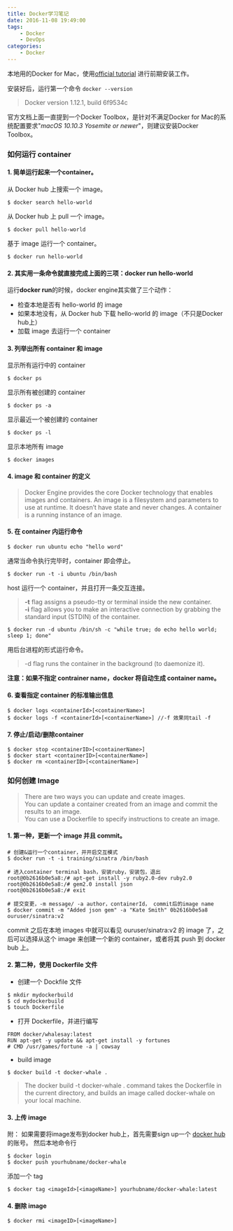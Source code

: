 ```yaml
---
title: Docker学习笔记
date: 2016-11-08 19:49:00  
tags: 
    - Docker
    - DevOps
categories: 
    - Docker  
---
```



本地用的Docker for Mac，使用[official tutorial](https://docs.docker.com/docker-for-mac/) 进行前期安装工作。

安装好后，运行第一个命令 `docker --version`
> Docker version 1.12.1, build 6f9534c 

官方文档上面一直提到一个Docker Toolbox，是针对不满足Docker for Mac的系统配置要求"_macOS 10.10.3 Yosemite or newer_"，则建议安装Docker Toolbox。

### 如何运行 container
#### 1. 简单运行起来一个container。  
从 Docker hub 上搜索一个 image。
```
$ docker search hello-world
```

从 Docker hub 上 pull 一个 image。
```
$ docker pull hello-world
```

基于 image 运行一个 container。
```
$ docker run hello-world
```

#### 2. 其实用一条命令就直接完成上面的三项：**docker run hello-world**  
运行**docker run**的时候，docker engine其实做了三个动作： 
 - 检查本地是否有 hello-world 的 image
 - 如果本地没有，从 Docker hub 下载 hello-world 的 image（不只是Docker hub上）
 - 加载 image 去运行一个 container

#### 3. 列举出所有 container 和 image  
显示所有运行中的 container
```
$ docker ps
```

显示所有被创建的 container
```
$ docker ps -a
```

显示最近一个被创建的 container
```
$ docker ps -l
```

显示本地所有 image
```
$ docker images
```

#### 4. image 和 container 的定义
>Docker Engine provides the core Docker technology that enables images and containers. 
An image is a filesystem and parameters to use at runtime. It doesn’t have state and never changes. A container is a running instance of an image.

#### 5. 在 container 内运行命令
```
$ docker run ubuntu echo "hello word"
```
通常当命令执行完毕时，container 即会停止。

```
$ docker run -t -i ubuntu /bin/bash
```
host 运行一个 container，并且打开一条交互连接。
> **-t** flag assigns a pseudo-tty or terminal inside the new container.  
**-i** flag allows you to make an interactive connection by grabbing the standard input (STDIN) of the container.  

```
$ docker run -d ubuntu /bin/sh -c "while true; do echo hello world; sleep 1; done"
```
用后台进程的形式运行命令。
>-d flag runs the container in the background (to daemonize it).  

__注意：如果不指定 contrainer name，docker 将自动生成 container name。__

#### 6. 查看指定 container 的标准输出信息
```
$ docker logs <containerId>[<containerName>]
$ docker logs -f <containerId>[<containerName>] //-f 效果同tail -f
```

#### 7. 停止/启动/删除container  
```
$ docker stop <containerID>[<containerName>]
$ docker start <containerID>[<containerName>]
$ docker rm <containerID>[<containerName>]
```

### 如何创建 Image
> There are two ways you can update and create images.  
You can update a container created from an image and commit the results to an image.  
You can use a Dockerfile to specify instructions to create an image.  

#### 1. 第一种，更新一个 image 并且 commit。
```
# 创建&运行一个container，并开启交互模式
$ docker run -t -i training/sinatra /bin/bash

# 进入container terminal bash，安装ruby，安装包，退出
root@0b2616b0e5a8:/# apt-get install -y ruby2.0-dev ruby2.0
root@0b2616b0e5a8:/# gem2.0 install json
root@0b2616b0e5a8:/# exit

# 提交变更，-m message/ -a author，containerId， commit后的image name
$ docker commit -m "Added json gem" -a "Kate Smith" 0b2616b0e5a8 ouruser/sinatra:v2
```
commit 之后在本地 images 中就可以看见 ouruser/sinatra:v2 的 image 了，之后可以选择从这个 image 来创建一个新的 container，或者将其 push 到 docker bub 上。

#### 2. 第二种，使用 Dockerfile 文件
- 创建一个 Dockfile 文件
```
$ mkdir mydockerbuild
$ cd mydockerbuild
$ touch Dockerfile
```

- 打开 Dockerfile，并进行编写
~~~
FROM docker/whalesay:latest  
RUN apt-get -y update && apt-get install -y fortunes
# CMD /usr/games/fortune -a | cowsay
~~~

- build image
```
$ docker build -t docker-whale .
```
>The docker build -t docker-whale . command takes the Dockerfile in the current directory, and builds an image called docker-whale on your local machine.

#### 3. 上传 image
附： 如果需要将image发布到docker hub上，首先需要sign up一个 [docker hub](https://hub.docker.com/) 的账号。
然后本地命令行
```
$ docker login
$ docker push yourhubname/docker-whale
```

添加一个 tag
```
$ docker tag <imageId>[<imageName>] yourhubname/docker-whale:latest
```

#### 4. 删除 image
```
$ docker rmi <imageID>[<imageName>]
```